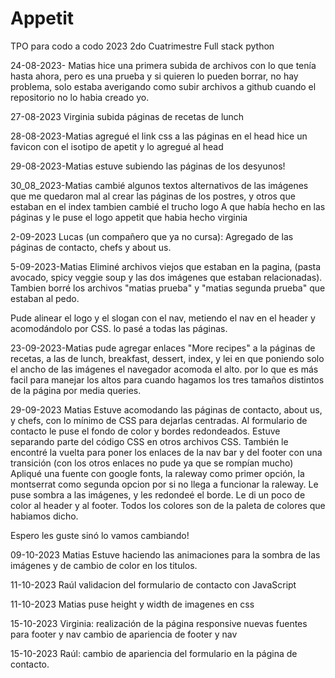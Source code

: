 # Appetit
TPO para codo a codo 2023 2do Cuatrimestre Full stack python

24-08-2023- Matias
hice una primera subida de archivos con lo que tenía hasta ahora, pero es una prueba y si quieren lo pueden borrar, no hay problema, 
solo estaba averigando como subir archivos a github cuando el repositorio no lo habia creado yo.

27-08-2023 Virginia
subida páginas de recetas de lunch 

28-08-2023-Matias
agregué el link css a las páginas en el head
hice un favicon con el isotipo de apetit y lo agregué al head

29-08-2023-Matias
estuve subiendo las páginas de los desyunos!

30_08_2023-Matias
cambié algunos textos alternativos de las imágenes que me quedaron mal al crear las páginas de los postres, y otros que estaban en el index
tambien cambié el trucho logo A que había hecho en las páginas y le puse el logo appetit que habia hecho virginia

2-09-2023 Lucas (un compañero que ya no cursa):
Agregado de las páginas de contacto, chefs y about us.

5-09-2023-Matias
Eliminé archivos viejos que estaban en la pagina, (pasta avocado, spicy veggie soup y las dos imágenes que estaban relacionadas). 
Tambien borré los archivos "matias prueba" y "matias segunda prueba" que estaban al pedo.

Pude alinear el logo y el slogan con el nav, metiendo el nav en el header y acomodándolo por CSS.
lo pasé a todas las páginas.

23-09-2023-Matias
pude agregar enlaces "More recipes" a la páginas de recetas, a las de lunch, breakfast, dessert, index, y lei en que poniendo solo el ancho de las imágenes el navegador acomoda el alto.
por lo que es más facil para manejar los altos para cuando hagamos los tres tamaños distintos de la página por media queries.

29-09-2023 Matias
Estuve acomodando las páginas de contacto, about us, y chefs, con lo mínimo de CSS para dejarlas centradas. 
Al formulario de contacto le puse el fondo de color y bordes redondeados.
Estuve separando parte del código CSS en otros archivos CSS. 
También le encontré la vuelta para poner los enlaces de la nav bar y del footer con una transición (con los otros enlaces no pude ya que se rompían mucho)
Apliqué una fuente con google fonts, la raleway como primer opción, la montserrat como segunda opcion por si no llega a funcionar la raleway.
Le puse sombra a las imágenes, y les redondeé el borde.
Le di un poco de color al header y al footer.
Todos los colores son de la paleta de colores que habiamos dicho.

Espero les guste sinó lo vamos cambiando!

09-10-2023 Matias
Estuve haciendo las animaciones para la sombra de las imágenes y de cambio de color en los titulos.

11-10-2023 Raúl
validacion del formulario de contacto con JavaScript

11-10-2023 Matias
puse height y width de imagenes en css

15-10-2023 Virginia:
realización de la página responsive 
nuevas fuentes para footer y nav
cambio de apariencia de footer y nav

15-10-2023 Raúl:
cambio de apariencia del formulario en la página de contacto.